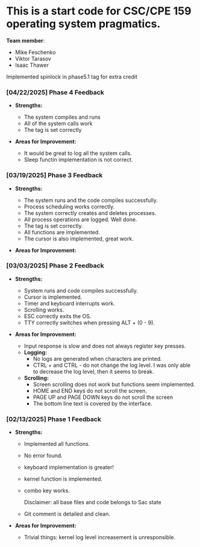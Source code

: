 # This is a start code for CSC/CPE 159 operating system pragmatics.
 **Team member**:
- Mike Feschenko
- Viktor Tarasov
- Isaac Thawer

Implemented spinlock in phase5.1 tag for extra credit
### [04/22/2025] Phase 4 Feedback 
- **Strengths:**
  - The system compiles and runs
  - All of the system calls work
  - The tag is set correctly

- **Areas for Improvement:** 
  - It would be great to log all the system calls.
  - Sleep functin implementation is not correct. 


### [03/19/2025] Phase 3 Feedback 
- **Strengths:**
  - The system runs and the code compiles successfully.
  - Process scheduling works correctly.
  - The system correctly creates and deletes processes.  
  - All process operations are logged. Well done. 
  - The tag is set correctly. 
  - All functions are implemented.
  - The cursor is also implemented, great work. 

- **Areas for Improvement:**



### [03/03/2025] Phase 2 Feedback 
- **Strengths:**
  - System runs and code compiles successfully.
  - Cursor is implemented.
  - Timer and keyboard interrupts work.
  - Scrolling works. 
  - ESC correctly exits the OS.
  - TTY correctly switches when pressing ALT + (0 - 9).


- **Areas for Improvement:**
  - Input response is slow and does not always register key presses.
  - **Logging:**
    - No logs are generated when characters are printed.
    - CTRL + and CTRL - do not change the log level. I was only able to decrease the log level, then it seems to break. 
  - **Scrolling:**
    - Screen scrolling does not work but functions seem implemented.
    - HOME and END keys do not scroll the screen.
    - PAGE UP and PAGE DOWN keys do not scroll the screen
    - The bottom line text is covered by the interface. 



### [02/13/2025] Phase 1 Feedback 
- **Strengths:**
  - Implemented all functions.
  - No error found. 
  - keyboard implementation is greater!
  - kernel function is implemented.  
  - combo key works.
 
    Disclaimer: all base files and code belongs to Sac state 
  - Git comment is detailed and clean. 
 
- **Areas for Improvement:**
  - Trivial things: kernel log level increasement is unresponsible.  
